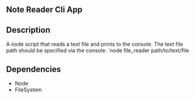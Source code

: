 ##  Note Reader Cli App

## Description
A node script that reads a text file and prints to the console. The text file path should be specified via the console: `node file_reader path/to/text/file

## Dependencies
- Node
- FileSystem
